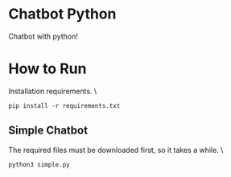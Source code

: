 # Chatbot Python

Chatbot with python!

#

# How to Run

Installation requirements. \

```
pip install -r requirements.txt
```

## Simple Chatbot

The required files must be downloaded first, so it takes a while. \

```
python3 simple.py
```
